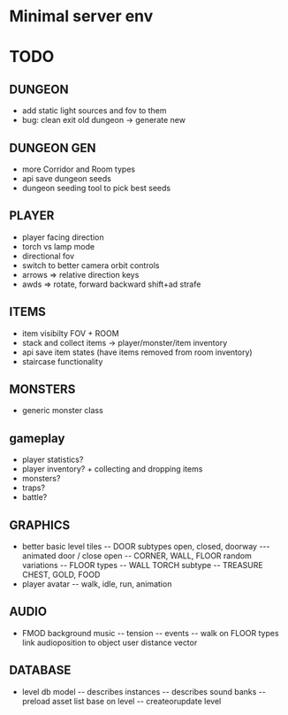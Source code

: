 # Minimal server env


# TODO


## DUNGEON

- add static light sources and fov to them
- bug: clean exit old dungeon -> generate new


## DUNGEON GEN

- more Corridor and Room types
- api save dungeon seeds
- dungeon seeding tool to pick best seeds

## PLAYER

- player facing direction
- torch vs lamp mode
- directional fov
- switch to better camera orbit controls
- arrows => relative direction keys
- awds => rotate, forward backward  shift+ad strafe

## ITEMS 

- item visibilty FOV + ROOM
- stack and collect items -> player/monster/item inventory
- api save item states (have items removed from room inventory)
- staircase functionality

## MONSTERS

- generic monster class

## gameplay

- player statistics?
- player inventory? + collecting and dropping items
- monsters?
- traps?
- battle?

## GRAPHICS

- better basic level tiles
  -- DOOR subtypes open, closed, doorway
  --- animated door / close open
  -- CORNER, WALL, FLOOR random variations
  -- FLOOR types
  -- WALL TORCH subtype
  -- TREASURE CHEST, GOLD, FOOD
- player avatar
  -- walk, idle, run, animation

## AUDIO

- FMOD background music
  -- tension
  -- events
  -- walk on FLOOR types link audioposition to object user distance vector

## DATABASE

- level db model
  -- describes instances
  -- describes sound banks
  -- preload asset list base on level
  -- createorupdate level

